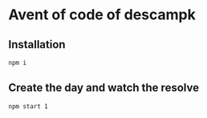 # Avent of code of descampk

## Installation

```bash
npm i
```

## Create the day and watch the resolve

```bash
npm start 1
```
